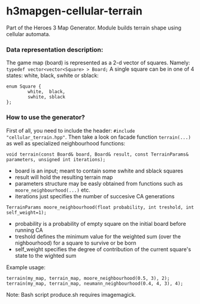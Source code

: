 # h3mapgen-cellular-terrain
Part of the Heroes 3 Map Generator. Module builds terrain shape using cellular automata.




### Data representation description:

The game map (board) is represented as a 2-d vector of squares.
Namely: ` typedef vector<vector<Square> > Board; `
A single square can be in one of 4 states: white, black, swhite or sblack:
```
enum Square {
        white,	black,
        swhite,	sblack
};
```








### How to use the generator?

First of all, you need to include the header: `#include "cellular_terrain.hpp"`.
Then take a look on facade function `terrain(...)` as well as specialized neighbourhood functions:
```
void terrain(const Board& board, Board& result, const TerrainParams& parameters, unsigned int iterations);
```
- board is an input; meant to contain some swhite and sblack squares
- result will hold the resulting terrain map
- parameters structure may be easly obtained from functions such as `moore_neighbourhood(...)` etc.
- iterations just specifies the number of succesive CA generations




```
TerrainParams moore_neighbourhood(float probability, int treshold, int self_weight=1);
```
- probability is a probability of empty square on the initial board before running CA
- treshold defines the minimum value for the weighted sum (over the nighbourhood) for a square to survive or be born
- self_weight specifies the degree of contribution of the current square's state to the wighted sum




Example usage:
```
terrain(my_map, terrain_map, moore_neighbourhood(0.5, 3), 2);
terrain(my_map, terrain_map, neumann_neighbourhood(0.4, 4, 3), 4);
```










Note: Bash script produce.sh requires imagemagick.

